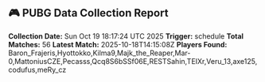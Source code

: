 ## 🎮 PUBG Data Collection Report
**Collection Date:** Sun Oct 19 18:17:24 UTC 2025
**Trigger:** schedule
**Total Matches:** 56
**Latest Match:** 2025-10-18T14:15:08Z
**Players Found:** Baron_Frajeris,Hyottokko,Kilma9,Majk_the_Reaper,Mar-0,MattoniusCZE,Pecasss,Qcq8S6bSSf06E,RESTSahin,TEIXr,Veru_13,axe125,codufus,meRy_cz
